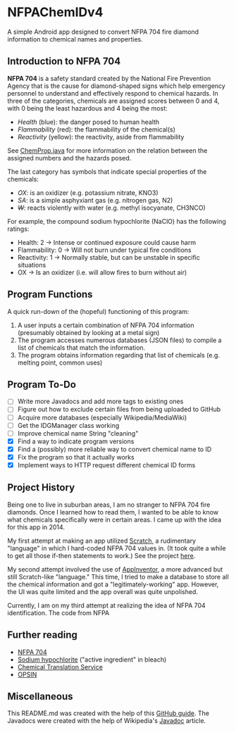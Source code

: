 # NFPAChemIDv4
A simple Android app designed to convert NFPA 704 fire diamond information to
chemical names and properties.


## Introduction to NFPA 704
**NFPA 704** is a safety standard created by the National Fire Prevention Agency
that is the cause for diamond-shaped signs which help emergency personnel to
understand and effectively respond to chemical hazards. In three of the
categories, chemicals are assigned scores between 0 and 4, with 0 being the
least hazardous and 4 being the most:

  - *Health* (blue): the danger posed to human health
  - *Flammability* (red): the flammability of the chemical(s)
  - *Reactivity* (yellow): the reactivity, aside from flammability

See [ChemProp.java](app\src\main\java\com\tsaysoft\nfpachemidv3\ChemProp.java) for more information on the relation between the assigned
numbers and the hazards posed.

The last category has symbols that indicate special properties of the chemicals:

  - *OX*: is an oxidizer (e.g. potassium nitrate, KNO3)
  - *SA*: is a simple asphyxiant gas (e.g. nitrogen gas, N2)
  - *~~W~~*: reacts violently with water (e.g. methyl isocyanate, CH3NCO)

For example, the compound sodium hypochlorite (NaClO) has the following ratings:

  - Health: 2 -> Intense or continued exposure could cause harm
  - Flammability: 0 -> Will not burn under typical fire conditions
  - Reactivity: 1 -> Normally stable, but can be unstable in specific situations
  - OX -> Is an oxidizer (i.e. will allow fires to burn without air)


## Program Functions
A quick run-down of the (hopeful) functioning of this program:
  1. A user inputs a certain combination of NFPA 704 information (presumably
    obtained by looking at a metal sign)
  2. The program accesses numerous databases (JSON files) to compile a list of
  chemicals that match the information.
  3. The program obtains information regarding that list of chemicals (e.g.
    melting point, common uses)


## Program To-Do
  - [ ] Write more Javadocs and add more tags to existing ones
  - [ ] Figure out how to exclude certain files from being uploaded to GitHub
  - [ ] Acquire more databases (especially Wikipedia/MediaWiki)
  - [ ] Get the IDGManager class working
  - [ ] Improve chemical name String "cleaning"
  - [X] Find a way to indicate program versions
  - [X] Find a (possibly) more reliable way to convert chemical name to ID
  - [X] Fix the program so that it actually works
  - [X] Implement ways to HTTP request different chemical ID forms

## Project History
Being one to live in suburban areas, I am no stranger to NFPA 704 fire diamonds.
Once I learned how to read them, I wanted to be able to know what chemicals
specifically were in certain areas. I came up with the idea for this app in 2014.

My first attempt at making an app utilized [Scratch](https://scratch.mit.edu/), a rudimentary
"language" in which I hard-coded NFPA 704 values in. (It took quite a while to
get all those if-then statements to work.) See the project [here](https://scratch.mit.edu/projects/25674264/).

My second attempt involved the use of [AppInventor](http://appinventor.mit.edu/explore/), a more advanced but still
Scratch-like "language." This time, I tried to make a database to store all the
chemical information and got a "legitimately-working" app. However, the UI was
quite limited and the app overall was quite unpolished.

Currently, I am on my third attempt at realizing the idea of NFPA 704
identification. The code from NFPA

## Further reading
  - [NFPA 704](https://en.wikipedia.org/wiki/NFPA_704)
  - [Sodium hypochlorite](https://en.wikipedia.org/wiki/Sodium_hypochlorite) ("active ingredient" in bleach)
  - [Chemical Translation Service](https://www.ncbi.nlm.nih.gov/pmc/articles/PMC2951090/)
  - [OPSIN](http://opsin.ch.cam.ac.uk/information.html)

## Miscellaneous
This README.md was created with the help of this [GitHub guide](https://help.github.com/articles/basic-writing-and-formatting-syntax/).
The Javadocs were created with the help of Wikipedia's [Javadoc](https://en.wikipedia.org/wiki/Javadoc) article.